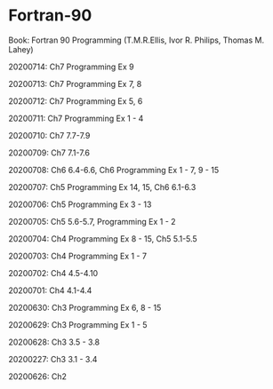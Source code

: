 # Fortran-90

Book: Fortran 90 Programming (T.M.R.Ellis, Ivor R. Philips, Thomas M. Lahey)

20200714: Ch7 Programming Ex 9

20200713: Ch7 Programming Ex 7, 8

20200712: Ch7 Programming Ex 5, 6

20200711: Ch7 Programming Ex 1 - 4

20200710: Ch7 7.7-7.9

20200709: Ch7 7.1-7.6

20200708: Ch6 6.4-6.6, Ch6 Programming Ex 1 - 7, 9 - 15

20200707: Ch5 Programming Ex 14, 15, Ch6 6.1-6.3

20200706: Ch5 Programming Ex 3 - 13

20200705: Ch5 5.6-5.7, Programming Ex 1 - 2

20200704: Ch4 Programming Ex 8 - 15, Ch5 5.1-5.5

20200703: Ch4 Programming Ex 1 - 7

20200702: Ch4 4.5-4.10

20200701: Ch4 4.1-4.4

20200630: Ch3 Programming Ex 6, 8 - 15

20200629: Ch3 Programming Ex 1 - 5

20200628: Ch3 3.5 - 3.8 

20200227: Ch3 3.1 - 3.4

20200626: Ch2 
